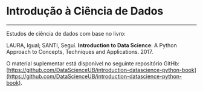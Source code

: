 # Introdução à Ciência de Dados

---

Estudos de ciência de dados com base no livro:

LAURA, Igual; SANTI, Seguí. **Introduction to Data Science**: A Python Approach to Concepts, Techniques and Applications. 2017.

O material suplementar está disponível no seguinte repositório GitHb: [https://github.com/DataScienceUB/introduction-datascience-python-book](https://github.com/DataScienceUB/introduction-datascience-python-book).

